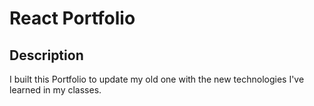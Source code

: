 # React Portfolio

## Description

I built this Portfolio to update my old one with the new technologies I've learned in my classes.
